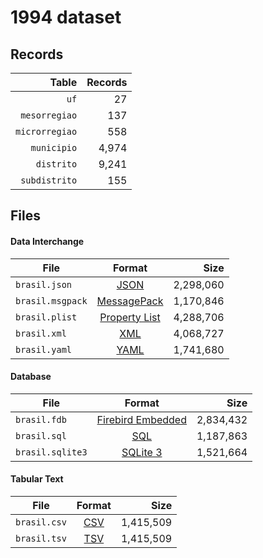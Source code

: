 # 1994 dataset

## Records

|          Table | Records |
| --------------:| -------:|
|           `uf` |      27 |
|  `mesorregiao` |     137 |
| `microrregiao` |     558 |
|    `municipio` |   4,974 |
|     `distrito` |   9,241 |
|  `subdistrito` |     155 |

## Files

#### Data Interchange

| File             | Format                                                       |      Size |
| ---------------- |:------------------------------------------------------------:| ---------:|
| `brasil.json`    | [JSON](https://en.wikipedia.org/wiki/JSON)                   | 2,298,060 |
| `brasil.msgpack` | [MessagePack](https://en.wikipedia.org/wiki/MessagePack)     | 1,170,846 |
| `brasil.plist`   | [Property List](https://en.wikipedia.org/wiki/Property_list) | 4,288,706 |
| `brasil.xml`     | [XML](https://en.wikipedia.org/wiki/XML)                     | 4,068,727 |
| `brasil.yaml`    | [YAML](https://en.wikipedia.org/wiki/YAML)                   | 1,741,680 |

#### Database

| File             | Format                                                                                 |      Size |
| ---------------- |:--------------------------------------------------------------------------------------:| ---------:|
| `brasil.fdb`     | [Firebird Embedded](https://en.wikipedia.org/wiki/Embedded_database#Firebird_Embedded) | 2,834,432 |
| `brasil.sql`     | [SQL](https://en.wikipedia.org/wiki/SQL)                                               | 1,187,863 |
| `brasil.sqlite3` | [SQLite 3](https://en.wikipedia.org/wiki/SQLite)                                       | 1,521,664 |

#### Tabular Text

| File         | Format                                                      |      Size |
| ------------ |:-----------------------------------------------------------:| ---------:|
| `brasil.csv` | [CSV](https://en.wikipedia.org/wiki/Comma-separated_values) | 1,415,509 |
| `brasil.tsv` | [TSV](https://en.wikipedia.org/wiki/Tab-separated_values)   | 1,415,509 |

